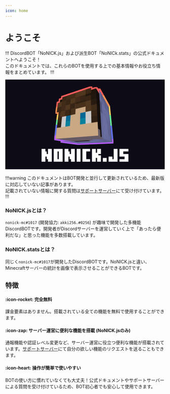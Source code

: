 ```yaml
---
icon: home
---
```


# ようこそ
!!!
DiscordBOT「NoNICK.js」および派生BOT「NoNICk.stats」の公式ドキュメントへようこそ！<br>
このドキュメントでは、これらのBOTを使用する上での基本情報やお役立ち情報をまとめています。
!!!

![](/static/banner.png)

!!!warning
このドキュメントはBOT開発と並行して更新されているため、最新版に対応していない記事があります。<br>
記載されていない情報に関する質問は[サポートサーバー](https://discord.gg/fVcjCNn733)にて受け付けています。
!!!

### NoNICK.jsとは？
`nonick-mc#1017` (開発協力: `akki256.#0256`) が趣味で開発した多機能DiscordBOTです。開発者がDiscordサーバーを運営していく上で「あったら便利だな」と思った機能を多数搭載しています。

### NoNICK.statsとは？
同じく`nonick-mc#1017`が開発したDiscordBOTです。NoNICK.jsと違い、Minecraftサーバーの統計を画像で表示させることができるBOTです。

## 特徴
#### :icon-rocket: 完全無料
課金要素はありません。搭載されている全ての機能を無料で使用することができます。
#### :icon-zap: サーバー運営に便利な機能を搭載 (NoNICK.jsのみ)
通報機能や認証レベル変更など、サーバー運営に役立つ便利な機能が搭載されています。[サポートサーバー](https://discord.gg/fVcjCNn733)にて自分の欲しい機能のリクエストを送ることもできます。
#### :icon-heart: 操作が簡単で使いやすい
BOTの使い方に慣れていなくても大丈夫！公式ドキュメントやサポートサーバーによる質問を受け付けているため、BOT初心者でも安心して使用できます。